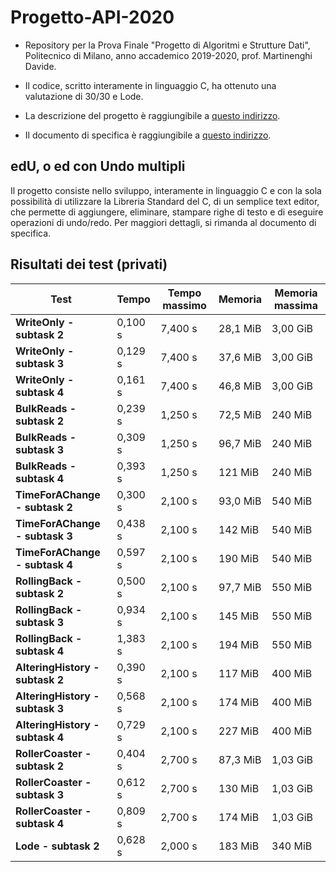 # Progetto-API-2020
* Repository per la Prova Finale "Progetto di Algoritmi e Strutture Dati", Politecnico di Milano, anno accademico 2019-2020, prof. Martinenghi Davide.

* Il codice, scritto interamente in linguaggio C, ha ottenuto una valutazione di 30/30 e Lode. 

* La descrizione del progetto è raggiungibile a [questo indirizzo](https://github.com/ursogiuseppe/Progetto-API-2020/blob/main/ProvaFinale2020.pdf).

* Il documento di specifica è raggiungibile a [questo indirizzo](https://github.com/ursogiuseppe/Progetto-API-2020/blob/main/ProvaFinale2020specifica.pdf).

## edU, o ed con Undo multipli

Il progetto consiste nello sviluppo, interamente in linguaggio C e con la sola possibilità di utilizzare la Libreria Standard del C, di un semplice text editor, che permette di aggiungere, eliminare, stampare righe di testo e di eseguire operazioni di undo/redo. Per maggiori dettagli, si rimanda al documento di specifica.

## Risultati dei test (privati)

Test | Tempo | Tempo massimo | Memoria | Memoria massima
---- | ---- | ---- | ---- | ---- 
**WriteOnly - subtask 2** | 0,100 s | 7,400 s| 28,1 MiB | 3,00 GiB
**WriteOnly - subtask 3** | 0,129 s | 7,400 s| 37,6 MiB | 3,00 GiB
**WriteOnly - subtask 4** | 0,161 s | 7,400 s| 46,8 MiB | 3,00 GiB
**BulkReads - subtask 2** | 0,239 s | 1,250 s| 72,5 MiB | 240 MiB
**BulkReads - subtask 3** | 0,309 s | 1,250 s| 96,7 MiB | 240 MiB
**BulkReads - subtask 4** | 0,393 s | 1,250 s| 121 MiB | 240 MiB
**TimeForAChange - subtask 2** | 0,300 s | 2,100 s| 93,0 MiB | 540 MiB
**TimeForAChange - subtask 3** | 0,438 s | 2,100 s| 142 MiB | 540 MiB
**TimeForAChange - subtask 4** | 0,597 s | 2,100 s| 190 MiB | 540 MiB
**RollingBack - subtask 2** | 0,500 s | 2,100 s| 97,7 MiB | 550 MiB
**RollingBack - subtask 3** | 0,934 s | 2,100 s| 145 MiB | 550 MiB
**RollingBack - subtask 4** | 1,383 s | 2,100 s| 194 MiB | 550 MiB
**AlteringHistory - subtask 2** | 0,390 s | 2,100 s| 117 MiB | 400 MiB
**AlteringHistory - subtask 3** | 0,568 s | 2,100 s| 174 MiB | 400 MiB
**AlteringHistory - subtask 4** | 0,729 s | 2,100 s| 227 MiB | 400 MiB
**RollerCoaster - subtask 2** | 0,404 s | 2,700 s| 87,3 MiB | 1,03 GiB
**RollerCoaster - subtask 3** | 0,612 s | 2,700 s| 130 MiB | 1,03 GiB
**RollerCoaster - subtask 4** | 0,809 s | 2,700 s| 174 MiB | 1,03 GiB
**Lode - subtask 2** | 0,628 s | 2,000 s| 183 MiB | 340 MiB
